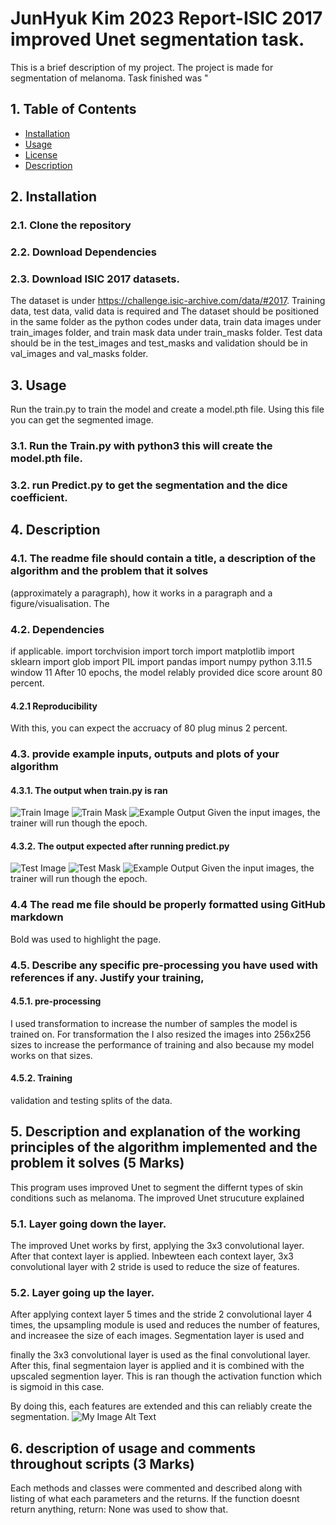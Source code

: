 # JunHyuk Kim 2023 Report-ISIC 2017 improved Unet segmentation task.

This is a brief description of my project. The project is made for segmentation of melanoma. 
Task finished was "

## 1. Table of Contents
- [Installation](#installation)
- [Usage](#usage)
- [License](#license)
- [Description](#Description)


## 2. Installation
### 2.1. Clone the repository
### 2.2. Download Dependencies
### 2.3. Download ISIC 2017 datasets. 
The dataset is under https://challenge.isic-archive.com/data/#2017. Training data, test data, valid data is required and 
The dataset should be positioned in the same folder as the python codes under data, train data images under train_images folder, and train mask data under train_masks folder. Test data should be in the test_images and test_masks and validation should be in val_images and val_masks folder.


## 3. Usage
Run the train.py to train the model and create a model.pth file. 
Using this file you can get the segmented image.
### 3.1. Run the Train.py with python3 this will create the model.pth file.

### 3.2. run Predict.py to get the segmentation and the dice coefficient. 


## 4. Description 

### 4.1. The readme file should contain a title, a description of the algorithm and the problem that it solves
(approximately a paragraph), how it works in a paragraph and a figure/visualisation.
The 

### 4.2. Dependencies
if applicable.
import torchvision
import torch
import matplotlib
import sklearn
import glob 
import PIL
import pandas
import numpy
python 3.11.5
window 11
After 10 epochs, the model relably provided dice score arount 80 percent. 


#### 4.2.1 Reproducibility
With this, you can expect the accruacy of 80 plug minus 2 percent.

### 4.3. provide example inputs, outputs and plots of your algorithm
#### 4.3.1. The output when train.py is ran
![Train Image](Example_Inputs_train.png)
![Train Mask](train_mask.png)
![Example Output](train_cmd.png)
Given the input images, the trainer will run though the epoch.

#### 4.3.2. The output expected after running predict.py
![Test Image](test_image.png)
![Test Mask](test_mask.png)
![Example Output](predict_cmd_result.png)
Given the input images, the trainer will run though the epoch.

### 4.4 The read me file should be properly formatted using GitHub markdown
Bold was used to highlight the page.

### 4.5. Describe any specific pre-processing you have used with references if any. Justify your training, 
#### 4.5.1. pre-processing
I used transformation to increase the number of samples the model is trained on.
For transformation the 
I also resized the images into 256x256 sizes to increase the performance of training and also because my model works on that sizes. 

#### 4.5.2. Training
validation and testing splits of the data.

## 5. Description and explanation of the working principles of the algorithm implemented and the problem it solves (5 Marks)
This program uses improved Unet to segment the differnt types of skin conditions such as melanoma.
The improved Unet strucuture explained

### 5.1. Layer going down the layer.
The improved Unet works by first, applying the 3x3 convolutional layer. After that context layer is applied. 
Inbewteen each context layer, 3x3 convolutional layer with 2 stride is used to reduce the size of features. 

### 5.2. Layer going up the layer.
After applying context layer 5 times and the stride 2 convolutional layer 4 times, the upsampling module is used and reduces the number of features, and increasee the size of each images. 
Segmentation layer is used and 

finally the 3x3 convolutional layer is used as the final convolutional layer. After this, final segmentaion layer is applied and it is combined with the upscaled segmention layer. 
This is ran though the activation function which is sigmoid in this case. 

By doing this, each features are extended and this can reliably create the segmentation.
![My Image Alt Text](image.png)
    
## 6. description of usage and comments throughout scripts (3 Marks)
Each methods and classes were commented and described along with listing of what each parameters and the returns. If the function doesnt return anything, return: None was used to show that.


